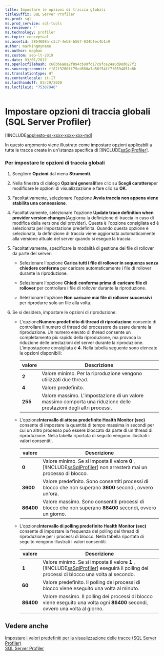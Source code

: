 ```yaml
---
title: Impostare le opzioni di traccia globali
titleSuffix: SQL Server Profiler
ms.prod: sql
ms.prod_service: sql-tools
ms.reviewer: ''
ms.technology: profiler
ms.topic: conceptual
ms.assetid: 2854608a-c3c7-4eb8-b567-034bfec4b1a9
author: markingmyname
ms.author: maghan
ms.custom: seo-lt-2019
ms.date: 03/01/2017
ms.openlocfilehash: c66bb6a8a2f894cb80fd17c9fce24a0d98d027f2
ms.sourcegitcommit: ff82f3260ff79ed860a7a58f54ff7f0594851e6b
ms.translationtype: HT
ms.contentlocale: it-IT
ms.lasthandoff: 03/29/2020
ms.locfileid: "75307946"
---
```

# <a name="set-global-trace-options-sql-server-profiler"></a>Impostare opzioni di traccia globali (SQL Server Profiler)

[!INCLUDE[appliesto-ss-xxxx-xxxx-xxx-md](../../includes/appliesto-ss-xxxx-xxxx-xxx-md.md)]

In questo argomento viene illustrato come impostare opzioni applicabili a tutte le tracce create in un'istanza specifica di [!INCLUDE[ssSqlProfiler](../../includes/sssqlprofiler-md.md)].  
  
### <a name="to-set-global-trace-options"></a>Per impostare le opzioni di traccia globali  
  
1.  Scegliere **Opzioni** dal menu **Strumenti**.  
  
2.  Nella finestra di dialogo **Opzioni generali**fare clic su **Scegli carattere**per modificare le opzioni di visualizzazione e fare clic su **OK**.  
  
3.  Facoltativamente, selezionare l'opzione **Avvia traccia non appena viene stabilita una connessione**.  
  
4.  Facoltativamente, selezionare l'opzione **Update trace definition when provider version changes**(Aggiorna la definizione di traccia in caso di modifica della versione del provider). Questa è l'opzione consigliata ed è selezionata per impostazione predefinita. Quando questa opzione è selezionata, la definizione di traccia viene aggiornata automaticamente alla versione attuale del server quando si esegue la traccia.  
  
5.  Facoltativamente, specificare la modalità di gestione dei file di rollover da parte del server:  
  
    -   Selezionare l'opzione **Carica tutti i file di rollover in sequenza senza chiedere conferma** per caricare automaticamente i file di rollover durante la riproduzione.  
  
    -   Selezionare l'opzione **Chiedi conferma prima di caricare file di rollover** per controllare i file di rollover durante la riproduzione.  
  
    -   Selezionare l'opzione **Non caricare mai file di rollover successivi** per riprodurre solo un file alla volta.  
  
6.  Se si desidera, impostare le opzioni di riproduzione:  
  
    -   L'opzione**Numero predefinito di thread di riproduzione** consente di controllare il numero di thread del processore da usare durante la riproduzione. Un numero elevato di thread consente un completamento più rapido della riproduzione, ma provoca la riduzione delle prestazioni del server durante la riproduzione. L'impostazione consigliata è **4**. Nella tabella seguente sono elencate le opzioni disponibili:  
  
        |valore|Descrizione|  
        |-----------|-----------------|  
        |**2**|Valore minimo. Per la riproduzione vengono utilizzati due thread.|  
        |**4**|Valore predefinito.|  
        |**255**|Valore massimo. L'impostazione di un valore massimo comporta una riduzione delle prestazioni degli altri processi.|  
  
    -   L'opzione**Intervallo di attesa predefinito Health Monitor (sec)** consente di impostare la quantità di tempo massima in secondi per cui un altro processo può essere bloccato da parte di un thread di riproduzione. Nella tabella riportata di seguito vengono illustrati i valori consentiti.  
  
        |valore|Descrizione|  
        |-----------|-----------------|  
        |**0**|Valore minimo. Se si imposta il valore **0** , [!INCLUDE[ssSqlProfiler](../../includes/sssqlprofiler-md.md)] non arresterà mai un processo di blocco.|  
        |**3600**|Valore predefinito. Sono consentiti processi di blocco che non superano **3600** secondi, ovvero un'ora.|  
        |**86400**|Valore massimo. Sono consentiti processi di blocco che non superano **86400** secondi, ovvero un giorno.|  
  
    -   L'opzione**Intervallo di polling predefinito Health Monitor (sec)** consente di impostare la frequenza del polling dei thread di riproduzione per i processi di blocco. Nella tabella riportata di seguito vengono illustrati i valori consentiti.  
  
        |valore|Descrizione|  
        |-----------|-----------------|  
        |**1**|Valore minimo. Se si imposta il valore **1** , [!INCLUDE[ssSqlProfiler](../../includes/sssqlprofiler-md.md)] eseguirà il polling dei processi di blocco una volta al secondo.|  
        |**60**|Valore predefinito. Il polling dei processi di blocco viene eseguito una volta al minuto.|  
        |**86400**|Valore massimo. Il polling dei processi di blocco viene eseguito una volta ogni **86400** secondi, ovvero una volta al giorno.|  
  
## <a name="see-also"></a>Vedere anche  
 [Impostare i valori predefiniti per la visualizzazione delle tracce &#40;SQL Server Profiler&#41;](../../tools/sql-server-profiler/set-trace-display-defaults-sql-server-profiler.md)   
 [SQL Server Profiler](../../tools/sql-server-profiler/sql-server-profiler.md)  
  
  

